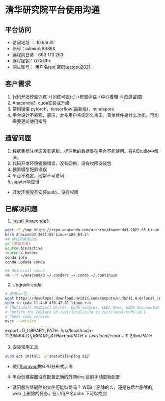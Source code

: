 # 清华研究院平台使用沟通

## 平台访问

* 访问地址 ： 10.8.6.31
* 账号：admin/L6B86X
* 远程向日葵：663 173 263
* 远程密钥：O7XUPx
* 测试账号： 用户名test 密码testgpu2021.
## 客户需求
1. 代码开发模型训练->[训练可视化]->模型评估->中心推理->[资源监控]
2. Anaconda3, cuda安装或升级
3. 常用镜像 pytorch，tensorflow(最新版)，mindspore
4. 平台设计不直观，简洁，太多用户咨询怎么点击，表单控件是什么功能，可能需要更新使用指导

## 遗留问题

1. 数据集标注状态没有更新，标注后的数据集在平台不能使用。在AIStudio中解决。
2. 代码开发环境镜像错误，没有网络，没有权限安装包
3. 预置模型配置错误
4. 平台不稳定，经常不可访问
5. jupyter响应慢
* 开发环境没有安装sudo，没有权限

## 已解决问题

1. Install Anaconda3
```bash
wget -P /tmp https://repo.anaconda.com/archive/Anaconda3-2021.05-Linux-x86_64.sh
bash Anaconda3-2021.05-Linux-x86_64.sh
## 确认安装完之后
cd [安装目录]
source bin/active
source /.bashrc
conda info 
conda update conda

## Uninstall conda
rm -rf ~/anaconda3 ~/.condarc ~/.conda ~/.continuum
```

2. Upgrade cuda

```bash
# 使用run包
wget https://developer.download.nvidia.com/compute/cuda/11.4.0/local_installers/cuda_11.4.0_470.42.01_linux.run
sudo sh cuda_11.4.0_470.42.01_linux.run
# [Optional] Unselect Driver, CUDA Samples, CUDA Demo, CUDA Documentation.
# Confirm the replace of /usr/local/cuda to /usr/local/cuda-10.1.
# Check cuda version
nvcc --version
```
export LD_LIBRARY_PATH=/usr/local/cuda-11.2/lib64:$LD_LIBRARY_PATH
export PATH=/usr/local/cuda-11.2/bin:$PATH

3. 安装常用工具

```bash
sudo apt install -y inetutils-ping zip
```

* 使用[horovod](https://horovod.ai/getting-started/)做GPU分布式训练

4. 平台创建容器没有配置正确的外网dns
   目前手动更新配置

- 请问服务器删除的文件还能恢复吗？
WEB上删除的么，还是在后台删除的;
web 上删除的任务，在~/用户名/jobs 下可以找到